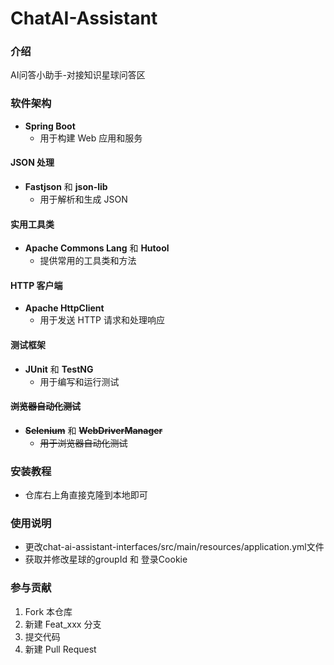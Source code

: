 # ChatAI-Assistant

### 介绍
AI问答小助手-对接知识星球问答区

### 软件架构

- **Spring Boot**
    - 用于构建 Web 应用和服务

#### JSON 处理

- **Fastjson** 和 **json-lib**
    - 用于解析和生成 JSON

#### 实用工具类

- **Apache Commons Lang** 和 **Hutool**
    - 提供常用的工具类和方法

#### HTTP 客户端

- **Apache HttpClient**
    - 用于发送 HTTP 请求和处理响应

#### 测试框架

- **JUnit** 和 **TestNG**
    - 用于编写和运行测试

#### ~~浏览器自动化测试~~

- ~~**Selenium**~~ 和 ~~**WebDriverManager**~~
    - ~~用于浏览器自动化测试~~

### 安装教程

- 仓库右上角直接克隆到本地即可

### 使用说明

- 更改chat-ai-assistant-interfaces/src/main/resources/application.yml文件
- 获取并修改星球的groupId 和 登录Cookie

### 参与贡献

1.  Fork 本仓库
2.  新建 Feat_xxx 分支
3.  提交代码
4.  新建 Pull Request

